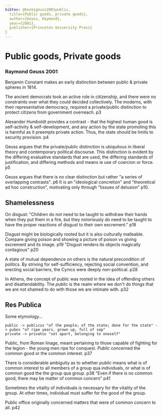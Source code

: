 ```yaml
---
bibtex: @book{geuss2001public,
  title={Public goods, private goods},
  author={Geuss, Raymond},
  year={2001},
  publisher={Princeton University Press}
}
---
```


# Public goods, Private goods

### Raymond Geuss 2001

Benjamin Constant makes an early distinction between public & private spheres in 1814.  

The ancient democrats took an active role in citizenship, and there were no constraints over what they could decided collectively.  The moderns, with their representative democracy, required a private/public distinction to protect citizens from government overreach. p3 

Alexander Humboldt provides a contrast - that the highest human good is self-activity & self-development, and any action by the state promoting this is harmful as it preempts private action.  Thus, the state should be limits to security provision. p4

Geuss argues that the private/public distinction is ubiquitous in liberal theory and contemporary political discourse.  This distinction is evident by the differing evaluative standards that are used, the differing standards of justification, and differing methods and means ie use of coercion or force. p5

Geuss argues that there is no clear distinction but rather "a series of overlapping contrasts". p6  It is an "ideological concretion" and "theoretical ad hoc construction", motivating only through "tissues of delusion" p10.

## Shamelessness

On disgust: "Children do not need to be taught to withdraw their hands when they put them in a fire, but they notoriously _do_ need to be taught to have the proper reactions of disgust to their own excrement." p18

Disgust might be biologically rooted but it is also culturally malleable.  Compare giving poison and showing a picture of poison vs giving excrement and its image. p19  "Disgust renders its objects magically contagious" p20

A state of mutual dependence on others is the natural precondition of politics.  By striving for self-sufficiency, rejecting social convention, and erecting social barriers, the Cynics were deeply non-political. p28

In Athens, the concept of public was rooted in the idea of offending others and disattendability.  The _public_ is the realm where we don't do things that we are not shamed to do with those we are intimate with. p32

## Res Publica

Some etymology...

    public -> publicus "of the people; of the state; done for the state" -> pubes "of ripe years, grown up, full of sap"
    private -> privatus "set apart, belonging to oneself"

Public, from Roman linage, meant pertaining to those capable of fighting for the legion - the young men ripe for conquest.  _Public_ concerned the common good or the common interest. p37

There is considerable ambiguity as to whether _public_ means what is of common interest to all members of a group qua individuals, or what is of common good the the group qua group. p38 "Even if there is no common good, there may be matter of common concern" p41

Sometimes the vitality of individuals is necessary for the vitality of the group.  At other times, individual must suffer for the good of the group.

Public office originally concerned matters that were of common concern to all. p42